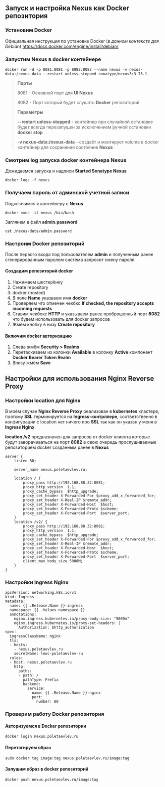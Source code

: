 
## Запуск и настройка Nexus как Docker репозитория
### Установим Docker
Официальная инструкция по установке Docker (*в данном контексте для Debian*) https://docs.docker.com/engine/install/debian/

### Запустим Nexus в docker контейнере
```
docker run -d -p 8081:8081 -p 8082:8082 --name nexus -v nexus-data:/nexus-data --restart unless-stopped sonatype/nexus3:3.75.1
```
> **Порты**
>
> 8081 - Основной порт для **UI Nexus**
>
> 8082 - Порт который будет слушать **Docker** репозиторий
>
> **Параметры**
>
> **--restart unless-stopped** - контейнер при случайной остановке будет всегда перезапущен за исключением ручной остановки **docker stop**
>
> **-v nexus-data:/nexus-data** - создаёт и монтирует volume в docker контейнер для сохранения состояние **Nexus**

### Смотрим log запуска docker контейнера Nexus
Дожидаемся запуска и надписи **Started Sonatype Nexus**
```
docker logs -f nexus
```
### Получаем пароль от админской учетной записи
Подключимся к контейнеру с **Nexus**
```
docker exec -it nexus /bin/bash
```
Заглянем в файл **admin.password**
```
cat /nexus-data/admin.password
```
### Настроим Docker репозиторий
После первого входа под пользователем **admin** и полученным ранее сгенерированным паролем система запросит смену пароля

#### Создадим репозиторий docker
1. Нажимаем шестерёнку
2. Create repository
3. docker (hosted)
4. В поле **Name** указваем имя **docker**
5. Проверяем что отмечен чекбкс **If checked, the repository accepts incoming requests**
6. Ставим чекбокс **HTTP** и указываем ранее проброшенный порт **8082** что будем использовать для docker запросов
7. Жмём кнопку в низу **Create repository**

#### Включим docker авторизацию
1. Слева жмём **Security > Realms**
2. Перетаскиваем из колонки **Available** в колонку **Active** компонент **Docker Bearer Token Realm**
3. Внизу жмём **Save**

## Настройки для использования Nginx Reverse Proxy
### Настройки location для Nginx
В моём случае **Nginx Reverse Proxy** реализован в **kubernetes** кластере, поэтому **SSL** терминируется на **Ingress-контрллере**, соответственно в конфигурации с location нет ничего про **SSL** так как он указан у меня в **Ingress Nginx**

**location /v2** предназначен для запросов от docker клиента которые будут заворачиваться на порт **8082** в свою очередь прослушиваемые репозиторием docker созданным ранее в **Nexus**

```
server {
    listen 80;

    server_name nexus.poletaevlev.ru;
    
    location / {
        proxy_pass http://192.168.88.32:8081;
        proxy_http_version  1.1;
        proxy_cache_bypass  $http_upgrade;
        proxy_set_header X-Forwarded-For $proxy_add_x_forwarded_for;
        proxy_set_header X-Real-IP $remote_addr;
        proxy_set_header X-Forwarded-Host  $host;
        proxy_set_header X-Forwarded-Proto $scheme;
        proxy_set_header X-Forwarded-Port  $server_port;
    }
    location /v2/ {
        proxy_pass http://192.168.88.32:8082;
        proxy_http_version  1.1;
        proxy_cache_bypass  $http_upgrade;
        proxy_set_header X-Forwarded-For $proxy_add_x_forwarded_for;
        proxy_set_header X-Real-IP $remote_addr;
        proxy_set_header X-Forwarded-Host  $host;
        proxy_set_header X-Forwarded-Proto $scheme;
        proxy_set_header X-Forwarded-Port  $server_port;
        client_max_body_size 5000M;
    }
}
```
### Настройки Ingress Nginx
```
apiVersion: networking.k8s.io/v1
kind: Ingress
metadata:
  name: {{ .Release.Name }}-ingress
  namespace: {{ .Values.namespace }}
  annotations:
    nginx.ingress.kubernetes.io/proxy-body-size: "5000m"
    nginx.ingress.kubernetes.io/proxy-set-headers: |
      Authorization: $http_authorization
spec:
  ingressClassName: nginx
  tls:
  - hosts:
    - nexus.poletaevlev.ru
    secretName: lewc-poletaevlev-ru
  rules:
  - host: nexus.poletaevlev.ru
    http:
      paths:
      - path: /
        pathType: Prefix
        backend:
          service:
            name: {{ .Release.Name }}-nginx
            port:
              number: 80
```

### Проверим работу **Docker репозитория**
#### Авторизуемся в Docker репозитории
```
docker login nexus.poletaevlev.ru
```
#### Перетэгируем образ
```
sudo docker tag image:tag nexus.poletaevlev.ru/image:tag
```
#### Запушим образ в docker репозиторий
```
docker push nexus.poletaevlev.ru/image:tag
```